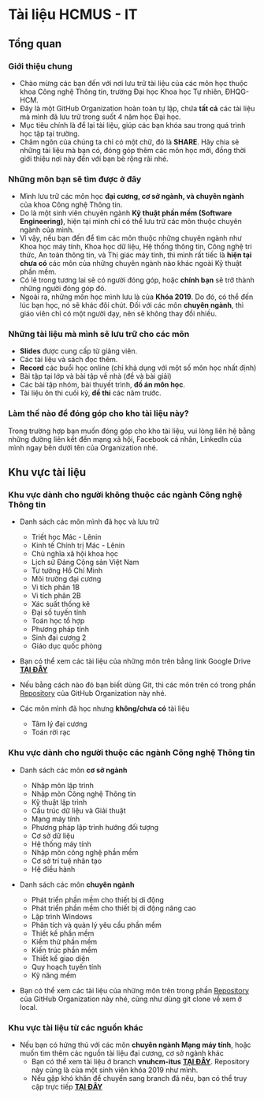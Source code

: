 # Tài liệu HCMUS - IT

## Tổng quan

### Giới thiệu chung

* Chào mừng các bạn đến với nơi lưu trữ tài liệu của các môn học thuộc khoa Công nghệ Thông tin, trường Đại học Khoa học Tự nhiên, ĐHQG-HCM.
* Đây là một GitHub Organization hoàn toàn tự lập, chứa **tất cả** các tài liệu mà mình đã lưu trữ trong suốt 4 năm học Đại học.
* Mục tiêu chính là để lại tài liệu, giúp các bạn khóa sau trong quá trình học tập tại trường.
* Châm ngôn của chúng ta chỉ có một chữ, đó là **SHARE**. Hãy chia sẻ những tài liệu mà bạn có, đóng góp thêm các môn học mới, đồng thời giới thiệu nơi này đến với bạn bè rộng rãi nhé.

### Những môn bạn sẽ tìm được ở đây

* Mình lưu trữ các môn học **đại cương, cơ sở ngành, và chuyên ngành** của khoa Công nghệ Thông tin.
* Do là một sinh viên chuyên ngành **Kỹ thuật phần mềm (Software Engineering)**, hiện tại mình chỉ có thể lưu trữ các môn thuộc chuyên ngành của mình.
* Vì vậy, nếu bạn đến để tìm các môn thuộc những chuyên ngành như Khoa học máy tính, Khoa học dữ liệu, Hệ thống thông tin, Công nghệ tri thức, An toàn thông tin, và Thị giác máy tính, thì mình rất tiếc là **hiện tại chưa có** các môn của những chuyên ngành nào khác ngoài Kỹ thuật phần mềm.
* Có lẽ trong tương lai sẽ có người đóng góp, hoặc **chính bạn** sẽ trở thành những người đóng góp đó.
* Ngoài ra, những môn học mình lưu là của **Khóa 2019**. Do đó, có thể đến lúc bạn học, nó sẽ khác đôi chút. Đối với các môn **chuyên ngành**, thì giáo viên chỉ có một người dạy, nên sẽ không thay đổi nhiều.

### Những tài liệu mà mình sẽ lưu trữ cho các môn

* **Slides** được cung cấp từ giảng viên.
* Các tài liệu và sách đọc thêm.
* **Record** các buổi học online (chỉ khả dụng với một số môn học nhất định)
* Bài tập tại lớp và bài tập về nhà (đề và bài giải)
* Các bài tập nhóm, bài thuyết trình, **đồ án môn học**.
* Tài liệu ôn thi cuối kỳ, **đề thi** các năm trước.

### Làm thế nào để đóng góp cho kho tài liệu này?

Trong trường hợp bạn muốn đóng góp cho kho tài liệu, vui lòng liên hệ bằng những đường liên kết đến mạng xã hội, Facebook cá nhân, LinkedIn của mình ngay bên dưới tên của Organization nhé.

## Khu vực tài liệu

### Khu vực dành cho người không thuộc các ngành Công nghệ Thông tin

* Danh sách các môn mình đã học và lưu trữ
	* Triết học Mác - Lênin
	* Kinh tế Chính trị Mác - Lênin
	* Chủ nghĩa xã hội khoa học
	* Lịch sử Đảng Cộng sản Việt Nam
	* Tư tưởng Hồ Chí Minh
	* Môi trường đại cương
	* Vi tích phân 1B
	* Vi tích phân 2B
	* Xác suất thống kê
	* Đại số tuyến tính
	* Toán học tổ hợp
	* Phương pháp tính
	* Sinh đại cương 2
	* Giáo dục quốc phòng

* Bạn có thể xem các tài liệu của những môn trên bằng link Google Drive [**TẠI ĐÂY**](https://drive.google.com/drive/folders/1lGcWKhUBnSzjCGDQGDeguajH22pbVhqx?usp=sharing)

* Nếu bằng cách nào đó bạn biết dùng Git, thì các môn trên có trong phần [Repository](https://github.com/orgs/Documents-FIT-HCMUS/repositories) của GitHub Organization này nhé.

* Các môn mình đã học nhưng **không/chưa có** tài liệu
	* Tâm lý đại cương
	* Toán rời rạc

### Khu vực dành cho người thuộc các ngành Công nghệ Thông tin

* Danh sách các môn **cơ sở ngành**
	* Nhập môn lập trình
	* Nhập môn Công nghệ Thông tin
	* Kỹ thuật lập trình
	* Cấu trúc dữ liệu và Giải thuật
	* Mạng máy tính
	* Phương pháp lập trình hướng đối tượng
	* Cơ sở dữ liệu
	* Hệ thống máy tính
	* Nhập môn công nghệ phần mềm
	* Cơ sở trí tuệ nhân tạo
	* Hệ điều hành

* Danh sách các môn **chuyên ngành**
	* Phát triển phần mềm cho thiết bị di động
	* Phát triển phần mềm cho thiết bị di động nâng cao
	* Lập trình Windows
	* Phân tích và quản lý yêu cầu phần mềm
	* Thiết kế phần mềm
	* Kiểm thử phần mềm
	* Kiến trúc phần mềm
	* Thiết kế giao diện
	* Quy hoạch tuyến tính
	* Kỹ năng mềm

* Bạn có thể xem các tài liệu của những môn trên trong phần [Repository](https://github.com/orgs/Documents-FIT-HCMUS/repositories) của GitHub Organization này nhé, cũng như dùng git clone về xem ở local.

### Khu vực tài liệu từ các nguồn khác

* Nếu bạn có hứng thú với các môn **chuyên ngành Mạng máy tính**, hoặc muốn tìm thêm các nguồn tài liệu đại cương, cơ sở ngành khác
	* Bạn có thể xem tài liệu ở branch **vnuhcm-itus** [**TẠI ĐÂY**](https://github.com/anthony2708/projects_v2). Repository này cũng là của một sinh viên khóa 2019 như mình.
	* Nếu gặp khó khăn để chuyển sang branch đã nêu, bạn có thể truy cập trực tiếp [**TẠI ĐÂY**](https://github.com/anthony2708/projects_v2/tree/vnuhcm-itus)

